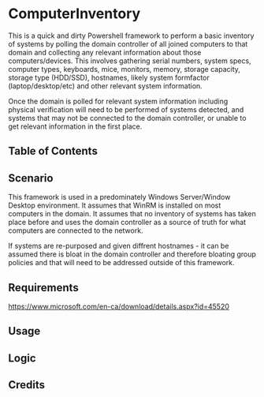 # ComputerInventory
This is a quick and dirty Powershell framework to perform a basic inventory of systems by polling the domain controller of all joined computers to that domain and collecting any relevant information about those computers/devices.  This involves gathering serial numbers, system specs, computer types, keyboards, mice, monitors, memory, storage capacity, storage type (HDD/SSD), hostnames, likely system formfactor (laptop/desktop/etc) and other relevant system information.

Once the domain is polled for relevant system information including physical verification will need to be performed of systems detected, and systems that may not be connected to the domain controller, or unable to get relevant information in the first place.

## Table of Contents
## Scenario
This framework is used in a predominately Windows Server/Window Desktop environment. It assumes that WinRM is installed on most computers in the domain. It assumes that no inventory of systems has taken place before and uses the domain controller as a source of truth for what computers are connected to the network.  

If systems are re-purposed and given diffrent hostnames - it can be assumed there is bloat in the domain controller and therefore bloating group policies and that will need to be addressed outside of this framework.

## Requirements
https://www.microsoft.com/en-ca/download/details.aspx?id=45520
## Usage
## Logic
## Credits
